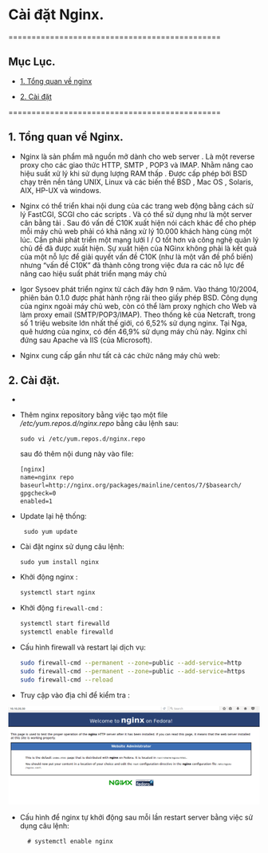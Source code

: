 # Cài đặt Nginx.

==============================================

## Mục Lục.

- [1. Tổng quan về nginx](#1)

- [2. Cài đặt](#2)

==============================================

<a name="1"></a>
## 1. Tổng quan về Nginx.

- Nginx là sản phẩm mã nguồn mở dành cho web server . Là một reverse proxy cho các giao thức HTTP, SMTP , POP3 và IMAP. Nhằm nâng cao hiệu suất xử lý khi sử dụng lượng RAM thấp . Được cấp phép bởi BSD chạy trên nền tảng UNIX, Linux và các biến thể BSD , Mac OS , Solaris, AIX, HP-UX và windows.

- Nginx có thể triển khai nội dung của các trang web động bằng cách sử lý FastCGI, SCGI  cho các scripts . Và có thể sử dụng như là một server cân bằng tải . Sau đó vấn đề C10K xuất hiện  nói cách khác để cho phép mỗi máy chủ web phải có khả năng xử lý 10.000 khách hàng cùng một lúc.  Cần phải phát triển một mạng lưới  I / O tốt hơn và công nghệ quản lý chủ đề đã được xuất hiện. Sự xuất hiện của NGinx không phải là kết quả của một nỗ lực để giải quyết vấn đề C10K (như là một vấn đề phổ biến) nhưng “vấn đề C10K” đã thành công trong việc đưa ra các  nỗ lực để nâng cao hiệu suất phát triển mạng máy chủ

- Igor Sysoev phát triển nginx từ cách đây hơn 9 năm. Vào tháng 10/2004, phiên bản 0.1.0 được phát hành rộng rãi theo giấy phép BSD. Công dụng của nginx ngoài máy chủ web, còn có thể làm proxy nghịch cho Web và làm proxy email (SMTP/POP3/IMAP). Theo thống kê của Netcraft, trong số 1 triệu website lớn nhất thế giới, có 6,52% sử dụng nginx. Tại Nga, quê hương của nginx, có đến 46,9% sử dụng máy chủ này. Nginx chỉ đứng sau Apache và IIS (của Microsoft).

- Nginx cung cấp gần như tất cả các chức năng máy chủ web:
<a name="2"></a>
## 2. Cài đặt.

- 

- Thêm nginx repository bằng việc tạo một file */etc/yum.repos.d/nginx.repo* bằng câu lệnh sau:

      sudo vi /etc/yum.repos.d/nginx.repo

  sau đó thêm nội dung này vào file:

      [nginx]
      name=nginx repo
      baseurl=http://nginx.org/packages/mainline/centos/7/$basearch/
      gpgcheck=0
      enabled=1

- Update lại hệ thống:

       sudo yum update

- Cài đặt nginx sử dụng câu lệnh:

      sudo yum install nginx

- Khởi động nginx :

  ```sh
  systemctl start nginx
  ```

- Khởi động `firewall-cmd` :

  ```sh
  systemctl start firewalld
  systemctl enable firewalld
  ```

- Cấu hình firewall  và restart lại dịch vụ:

  ```sh
  sudo firewall-cmd --permanent --zone=public --add-service=http 
  sudo firewall-cmd --permanent --zone=public --add-service=https
  sudo firewall-cmd --reload

  ```

- Truy cập vào địa chỉ để kiểm tra :

![centos_install](/images/centos_install.png)

- Cấu hình để nginx tự khởi động sau mỗi lần restart server bằng việc sử dụng câu lệnh:

        # systemctl enable nginx